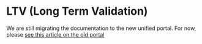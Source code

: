 ﻿# LTV (Long Term Validation)

We are still migrating the documentation to the new unified portal. For now, please
[see this article on the old portal](http://pki.lacunasoftware.com/Help/html/a01cb8ff-faf2-4a93-b1e6-46fb11def2a7.htm)
